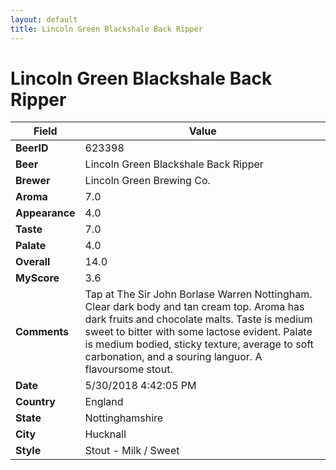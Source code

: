 ```yaml
---
layout: default
title: Lincoln Green Blackshale Back Ripper
---
```


# Lincoln Green Blackshale Back Ripper

| Field         | Value     |
|---------------|-----------|
| **BeerID** | 623398 |
| **Beer** | Lincoln Green Blackshale Back Ripper |
| **Brewer** | Lincoln Green Brewing Co. |
| **Aroma** | 7.0 |
| **Appearance** | 4.0 |
| **Taste** | 7.0 |
| **Palate** | 4.0 |
| **Overall** | 14.0 |
| **MyScore** | 3.6 |
| **Comments** | Tap at The Sir John Borlase Warren Nottingham. Clear dark body and tan cream top. Aroma has dark fruits and chocolate malts. Taste is medium sweet to bitter with some lactose evident. Palate is medium bodied, sticky texture, average to soft carbonation, and a souring languor. A flavoursome stout. |
| **Date** | 5/30/2018 4:42:05 PM |
| **Country** | England |
| **State** | Nottinghamshire |
| **City** | Hucknall |
| **Style** | Stout - Milk / Sweet |
